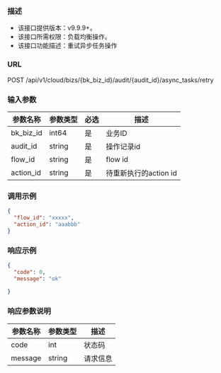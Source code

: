 ### 描述

- 该接口提供版本：v9.9.9+。
- 该接口所需权限：负载均衡操作。
- 该接口功能描述：重试异步任务操作

### URL

POST /api/v1/cloud/bizs/{bk_biz_id}/audit/{audit_id}/async_tasks/retry

### 输入参数

| 参数名称      | 参数类型   | 必选 | 描述              |
|-----------|--------|----|-----------------|
| bk_biz_id | int64  | 是  | 业务ID            |
| audit_id  | string | 是  | 操作记录id          |
| flow_id   | string | 是  | flow id         |
| action_id | string | 是  | 待重新执行的action id |

### 调用示例

```json
{
  "flow_id": "xxxxx",
  "action_id": "aaabbb"
}
```

### 响应示例

```json
{
  "code": 0,
  "message": "ok"
 
}
```

### 响应参数说明

| 参数名称    | 参数类型   | 描述   |
|---------|--------|------|
| code    | int    | 状态码  |
| message | string | 请求信息 |
